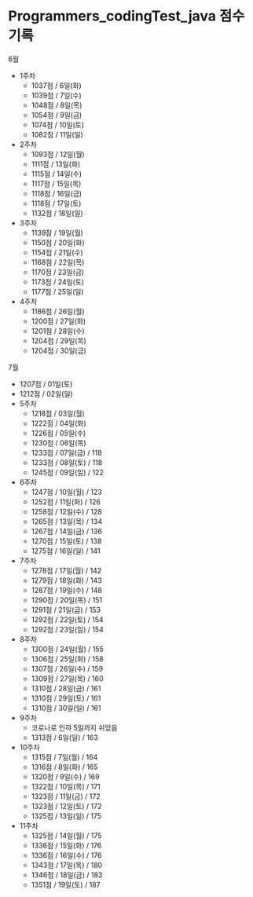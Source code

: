# Programmers_codingTest_java 점수 기록
6월

- 1주차
  - 1037점 / 6일(화)
  - 1039점 / 7일(수)
  - 1048점 / 8일(목)
  - 1054점 / 9일(금)
  - 1074점 / 10일(토)
  - 1082점 / 11일(일)
- 2주차
  - 1093점 / 12일(월)
  - 1111점 / 13일(화)
  - 1115점 / 14일(수)
  - 1117점 / 15일(목)
  - 1118점 / 16일(금)
  - 1118점 / 17일(토)
  - 1132점 / 18일(일)
- 3주차
  - 1139잠 / 19일(월)
  - 1150점 / 20일(화)
  - 1154점 / 21일(수)
  - 1168점 / 22일(목)
  - 1170점 / 23일(금)
  - 1173점 / 24일(토)
  - 1177점 / 25일(일)
- 4주차
  - 1186점 / 26일(월)
  - 1200점 / 27일(화)
  - 1201점 / 28일(수)
  - 1204점 / 29일(목)
  - 1204점 / 30일(금)

7월

  - 1207점 / 01일(토)
  - 1212점 / 02일(일)
- 5주차
  - 1218점 / 03일(월)
  - 1222점 / 04일(화)
  - 1226점 / 05일(수)
  - 1230점 / 06일(목)
  - 1233점 / 07일(금) / 118
  - 1233점 / 08일(토) / 118 
  - 1245점 / 09일(일) / 122
- 6주차
  - 1247점 / 10일(월) / 123
  - 1252점 / 11일(화) / 126
  - 1258점 / 12일(수) / 128
  - 1265점 / 13일(목) / 134
  - 1267점 / 14일(금) / 136
  - 1270점 / 15일(토) / 138
  - 1275점 / 16일(일) / 141
- 7주차
  - 1278점 / 17일(월) / 142
  - 1279점 / 18일(화) / 143
  - 1287점 / 19일(수) / 148
  - 1290점 / 20일(목) / 151
  - 1291점 / 21일(금) / 153
  - 1292점 / 22일(토) / 154
  - 1292점 / 23일(일) / 154
- 8주차
  - 1300점 / 24일(월) / 155
  - 1306점 / 25일(화) / 158
  - 1307점 / 26일(수) / 159
  - 1309점 / 27일(목) / 160
  - 1310점 / 28일(금) / 161
  - 1310점 / 29일(토) / 161
  - 1310점 / 30일(일) / 161
- 9주차
  - 코로나로 인햐 5일까지 쉬었음
  - 1313점 / 6일(일) / 163
- 10주차
  - 1315점 / 7일(월) / 164
  - 1316점 / 8일(화) / 165
  - 1320점 / 9일(수) / 169
  - 1322점 / 10일(목) / 171
  - 1323점 / 11일(금) / 172
  - 1323점 / 12일(토) / 172
  - 1325점 / 13일(일) / 175
- 11주차
  - 1325점 / 14일(월) / 175
  - 1336점 / 15일(화) / 176
  - 1336점 / 16일(수) / 176
  - 1343점 / 17일(목) / 180
  - 1346점 / 18일(금) / 183
  - 1351점 / 19일(토) / 187
  
